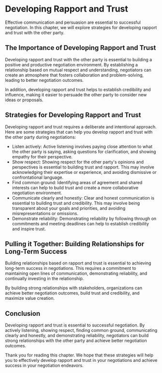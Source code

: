 Developing Rapport and Trust
=====================================================================

Effective communication and persuasion are essential to successful negotiation. In this chapter, we will explore strategies for developing rapport and trust with the other party.

The Importance of Developing Rapport and Trust
----------------------------------------------

Developing rapport and trust with the other party is essential to building a positive and productive negotiation environment. By establishing a relationship based on mutual respect and understanding, negotiators can create an atmosphere that fosters collaboration and problem-solving, leading to better negotiation outcomes.

In addition, developing rapport and trust helps to establish credibility and influence, making it easier to persuade the other party to consider new ideas or proposals.

Strategies for Developing Rapport and Trust
-------------------------------------------

Developing rapport and trust requires a deliberate and intentional approach. Here are some strategies that can help you develop rapport and trust with the other party during negotiations:

* Listen actively: Active listening involves paying close attention to what the other party is saying, asking questions for clarification, and showing empathy for their perspective.
* Show respect: Showing respect for the other party's opinions and perspectives is essential to building trust and rapport. This may involve acknowledging their expertise or experience, and avoiding dismissive or confrontational language.
* Find common ground: Identifying areas of agreement and shared interests can help to build trust and create a more collaborative negotiation environment.
* Communicate clearly and honestly: Clear and honest communication is essential to building trust and credibility. This may involve being transparent about your goals and priorities, and avoiding misrepresentations or omissions.
* Demonstrate reliability: Demonstrating reliability by following through on commitments and meeting deadlines can help to establish credibility and inspire trust.

Pulling it Together: Building Relationships for Long-Term Success
-----------------------------------------------------------------

Building relationships based on rapport and trust is essential to achieving long-term success in negotiations. This requires a commitment to maintaining open lines of communication, demonstrating reliability, and continually investing in the relationship.

By building strong relationships with stakeholders, organizations can achieve better negotiation outcomes, build trust and credibility, and maximize value creation.

Conclusion
----------

Developing rapport and trust is essential to successful negotiation. By actively listening, showing respect, finding common ground, communicating clearly and honestly, and demonstrating reliability, negotiators can build strong relationships with the other party and achieve better negotiation outcomes.

Thank you for reading this chapter. We hope that these strategies will help you to effectively develop rapport and trust in your negotiations and achieve success in your negotiation endeavors.


